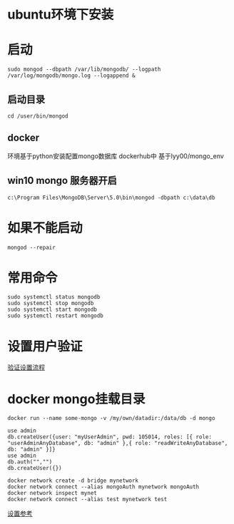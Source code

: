 # ubuntu环境下安装
# 启动
```
sudo mongod --dbpath /var/lib/mongodb/ --logpath /var/log/mongodb/mongo.log --logappend &
```
 


## 启动目录
```commandline
cd /user/bin/mongod
```
## docker  
环境基于python安装配置mongo数据库
dockerhub中 基于lyy00/mongo_env
## win10 mongo 服务器开启  
```
c:\Program Files\MongoDB\Server\5.0\bin\mongod -dbpath c:\data\db
```
# 如果不能启动
```commandline
mongod --repair
``` 
# 常用命令       
```commandline
sudo systemctl status mongodb 
sudo systemctl stop mongodb 
sudo systemctl start mongodb 
sudo systemctl restart mongodb
```
# 设置用户验证
[验证设置流程](https://www.cnblogs.com/swordfall/p/10841418.html)
# docker mongo挂载目录
```commandline
docker run --name some-mongo -v /my/own/datadir:/data/db -d mongo
```
```
use admin
db.createUser({user: "myUserAdmin", pwd: 105014, roles: [{ role: "userAdminAnyDatabase", db: "admin" },{ role: "readWriteAnyDatabase", db: "admin" }]}
use admin
db.auth("","")
db.createUser({})
```

```commandline
docker network create -d bridge mynetwork
docker network connect --alias mongoAuth mynetwork mongoAuth
docker network inspect mynet
docker network connect --alias test mynetwork test

```
[设置参考](https://www.cnblogs.com/sz-wenbin/p/11010403.html)